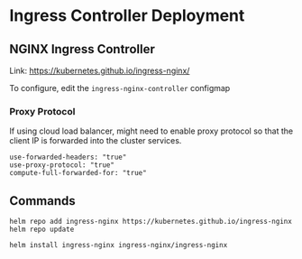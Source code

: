 # Ingress Controller Deployment

## NGINX Ingress Controller

Link: https://kubernetes.github.io/ingress-nginx/

To configure, edit the `ingress-nginx-controller` configmap

### Proxy Protocol

If using cloud load balancer, might need to enable proxy protocol so that the client IP is forwarded into the cluster services.

```
use-forwarded-headers: "true"
use-proxy-protocol: "true"
compute-full-forwarded-for: "true"
```

## Commands

```
helm repo add ingress-nginx https://kubernetes.github.io/ingress-nginx
helm repo update

helm install ingress-nginx ingress-nginx/ingress-nginx
```